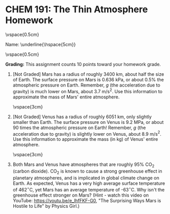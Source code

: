 # CHEM 191: The Thin Atmosphere Homework

\vspace{0.5cm}

Name: \underline{\hspace{5cm}}

\vspace{0.5cm}

**Grading:** This assignment counts 10 points toward your homework grade.


1. [Not Graded] Mars has a radius of roughly 3400 km, about half the size of Earth.  The surface pressure on Mars is 0.636 kPa, or about 0.5% the atmospheric pressure on Earth.   Remember, $g$ (the acceleration due to gravity) is much lower on Mars, about 3.7 m/s$^2$.  Use this information to approximate the mass of Mars' entire atmosphere.

	\vspace{3cm}

1. [Not Graded] Venus has a radius of roughly 6051 km, only slightly smaller than Earth.  The surface pressure on Venus is 9.2 MPa, or about 90 times the atmospheric pressure on Earth!  Remember, $g$ (the acceleration due to gravity) is slightly lower on Venus, about 8.9 m/s$^2$.  Use this information to approximate the mass (in kg) of Venus' entire atmosphere.

	\vspace{3cm}

1. Both Mars and Venus have atmospheres that are roughly 95% CO$_2$ (carbon dioxide).  CO$_2$ is known to cause a strong greenhouse effect in planetary atmospheres, and is implicated in global climate change on Earth.  As expected, Venus has a very high average surface temperature of 462$^{\circ}$C, yet Mars has an average temperature of -63$^{\circ}$C.  Why isn't the greenhouse effect stronger on Mars? (Hint - watch this video on YouTube: https://youtu.be/e_lhfFKF-G0, "The Surprising Ways Mars is Hostile to Life" by Physics Girl.)
